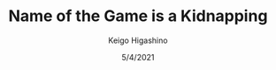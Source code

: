 ---
title: Name of the Game is a Kidnapping
author: Keigo Higashino
date: 5/4/2021
layout: ../layouts/BlogPost.astro
genres: ["Mystery"]

bookImageId: 23TRkAcj1TQHDox70Ux6H4
rating: 4
bookLinkUs: https://google.com
bookLinkJp: https://google.com
description:
---